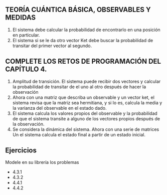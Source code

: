 ﻿## TEORÍA CUÁNTICA BÁSICA, OBSERVABLES Y MEDIDAS
1. El sistema debe calcular la probabilidad de encontrarlo en una posición en particular.
2. El sistema si se le da otro vector Ket debe buscar la probabilidad de transitar del primer vector al segundo.

## COMPLETE LOS RETOS DE PROGRAMACIÓN DEL CAPÍTULO 4.

1. Amplitud de transición. El sistema puede recibir dos vectores y calcular la probabilidad de transitar de el uno al otro después de hacer la observación
2. Ahora con una matriz que describa un observable y un vector ket, el sistema revisa que la matriz sea hermitiana, y si lo es, calcula la media y la varianza del observable en el estado dado.
3. El sistema calcula los valores propios del observable y la probabilidad de que el sistema transite a alguno de los vectores propios después de la observación.
4. Se considera la dinámica del sistema. Ahora con una serie de matrices Un el sistema calcula el estado final a partir de un estado inicial.

## Ejercicios

Modele en su librería los problemas
- 4.3.1
- 4.3.2
- 4.4.1
- 4.4.2
